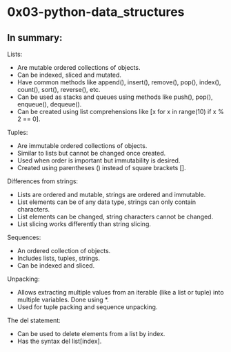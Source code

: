# 0x03-python-data_structures

## In summary:

Lists: 
 - Are mutable ordered collections of objects. 
 - Can be indexed, sliced and mutated. 
 - Have common methods like append(), insert(), remove(), pop(), index(), count(), sort(), reverse(), etc. 
 - Can be used as stacks and queues using methods like push(), pop(), enqueue(), dequeue(). 
 - Can be created using list comprehensions like [x for x in range(10) if x % 2 == 0]. 

Tuples: 
 - Are immutable ordered collections of objects. 
 - Similar to lists but cannot be changed once created. 
 - Used when order is important but immutability is desired. 
 - Created using parentheses () instead of square brackets []. 

Differences from strings: 
 - Lists are ordered and mutable, strings are ordered and immutable. 
 - List elements can be of any data type, strings can only contain characters. 
 - List elements can be changed, string characters cannot be changed. 
 - List slicing works differently than string slicing. 

Sequences: 
 - An ordered collection of objects. 
 - Includes lists, tuples, strings. 
 - Can be indexed and sliced. 

Unpacking: 
 - Allows extracting multiple values from an iterable (like a list or tuple) into multiple variables. Done using *. 
 - Used for tuple packing and sequence unpacking. 

The del statement: 
 - Can be used to delete elements from a list by index. 
 - Has the syntax del list[index].
